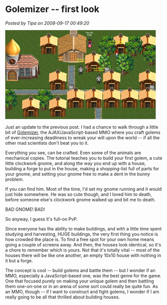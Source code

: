 # Golemizer -- first look

*Posted by Tipa on 2008-09-17 00:49:20*

![](../../../uploads/2008/09/gnomebot.jpg "gnomebot")

Just an update to the previous post. I had a chance to walk through a little bit of [Golemizer](http://www.golemizer.com), the AJAX/JavaScript-based MMO where you craft golems of ever-increasing deadliness to wreak your will upon the world -- if all the other mad scientists don't beat you to it.

Everything you see, can be crafted. Even some of the animals are mechanical copies. The tutorial teaches you to build your first golem, a cute little clockwork gnome, and along the way you end up with a house, building a forge to put in the house, making a shopping-list full of parts for your gnome, and setting your gnome free to make a dent in the bunny problem.

If you can find him. Most of the time, I'd set my gnome running and it would just hide somewhere. He was so cute though, and I loved him to death, before someone else's clockwork gnome walked up and bit me to death.

BAD GNOME! BAD!

So anyway, I guess it's full-on PvP.

Since everyone has the ability to make buildings, and with a little time spent studying and harvesting, HUGE buildings, the very first thing you notice is how crowded the place is. To find a free spot for your own home means going a couple of screens away. And then, the houses look identical, so it's a chore to remember which is yours. Not that it's totally vital -- most of the houses there will be like one another, an empty 10x10 house with nothing in it but a forge.

The concept is cool -- build golems and battle them -- but I wonder if an MMO, especially a JavaScript-based one, was the best genre for the game. One that focused purely on making your unique golem and then battling them one-on-one or in an arena of some sort could really be quite fun. As an MMO, though -- if I want to construct and fight golems, I wonder if I am really going to be all that thrilled about building houses.
